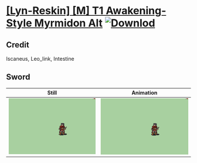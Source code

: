 # [\[Lyn-Reskin\] \[M\] T1 Awakening-Style Myrmidon Alt](./) [![Downlod](https://img.shields.io/badge/Download--red?style=social&logo=github)](https://minhaskamal.github.io/DownGit/#/home?url=https://github.com/Klokinator/FE-Repo/tree/main/Battle%20Animations%2FLords%20-%20FE6%2C%20FE7%20Types%2F%5BLyn-Reskin%5D%20%5BM%5D%20T1%20Awakening-Style%20Myrmidon%20Alt%2F1.%20Sword%20(Alt%20Crit))

## Credit

Iscaneus, Leo_link, Intestine

## Sword

| Still | Animation |
| :---: | :-------: |
| ![Sword still](./Sword_000.png) | ![Sword animation](./Sword.gif) |
